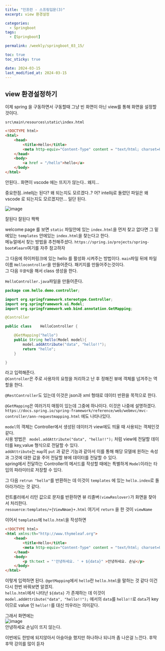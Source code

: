 ```yaml
---
title: "인프런 - 스프링입문(3)"
excerpt: view 환경설정

categories:
  - Springboot
tags:
  - [Springboot]

permalink: /weekly/springboot_03_15/

toc: true
toc_sticky: true 

date: 2024-03-15
last_modified_at: 2024-03-15
---
```


## view 환경설정하기

이제 spring 을 구동하면서 구동할때 그냥 빈 화면이 아닌 view를 통해 화면을 설정할것이다.

`src\main\resources\static\index.html`
```html
<!DOCTYPE html>
<html>
    <head>
        <title>Hello</title>
        <meta http-equiv="Content-Type" content = "text/html; charset=UTF-8">
    </head>
    <body>
        <a href = "/hello">hello</a>
    </body>
</html>
```
안된다.. 화면이 vscode 에는 뜨지가 않는다.. 왜지... 

중요한점..intellj는 된다? 왜 되는지도 모르겠다..?
어? intellij로 돌렸던 파일은 왜 vscode 로 되는지도 모르겠지만... 일단 된다.

![image](https://github.com/garusitell/utterances/assets/45359953/6b6f303a-60b7-42eb-8ad4-d05a11772727)

잘된다 잘된다 짝짝

welcome page 를 보면 `static` 파일안에 있는 `index.html`을 먼저 찾고 없다면 그 밑에있는 `templates` 안에있는 `index.html`을 찾는다고 한다.  
메뉴얼에서 찾는 방법을 추천해주셨다.
`https://spring.io/projects/spring-boot#learn`여기를 자주 참고하자

그 다음에 하이퍼링크에 있는 hello 를 활성화 시켜주는 방법이다.
`main`파일 뒤에 파일이름 `Hellocontroller`을 만들어준다. 패키지를 만들어주는것이다.  
그 다음 `우클릭`을 해서 class 생성을 한다.

`HelloController.java`파일을 만들어준다.
``` java
package com.hello.demo.controller;

import org.springframework.stereotype.Controller;
import org.springframework.ui.Model;
import org.springframework.web.bind.annotation.GetMapping;

@Controller

public class    HelloController {

    @GetMapping("hello")
    public String hello(Model model){
        model.addAttribute("data", "hello!!");
        return "hello";
    }

}

```
라고 입력해준다.  
`@Controller`은 주로 사용자의 요청을 처리하고 난 후 정해진 뷰에 객체를 넘겨주는 역할을 한다.  

`@RestController`도 있는데 이것은 json과 xml 형태로 데이터 반환을 목적으로 한다.

`@GetMapping`은 여러가지 매핑이 있는데 그중에 하나이다. 이것은 나중에 설명하겠다. `https://docs.spring.io/spring-framework/reference/web/webmvc/mvc-controller/ann-requestmapping.html` 에도 나타나있다.

`model`의 객체는 Controller에서 생성된 데이터가 view에도 띄울 때 사용되는 객체인것 같다.  
사용 방법은 ` model.addAttribute("data", "hello!!");` 처럼 view에 전달할 데이터를 key,value 형식으로 전달할 수 있다.  
`addAttribute`는 `map`의 `put` 과 같은 기능과 같아서 이를 통해 해당 모델에 원하는 속성과 그것에 대한 값을 주어 전달할 뷰에 데이터를 전달할 수 있다.  
spring에서 전달하는 Controller의 메서드를 작성할 때에는 특별하게 `Model`이라는 타입의 파라미터로 저장할 수 있다.  

그 다음 `retrun "hello"`를 반환하는 데 이것이 `templates` 에 있는 `hello.index`로 돌아라가라는 것 같다.

컨트롤러에서 리턴 값으로 문자를 반환하면 뷰 리졸버`(viewReslover)`가 화면을 찾아서 처리한다.  
`resouerce:templates/+{ViewNmae}+.html` 여기서 `return` 을 한 것이 `viewName`

이어서 `templates`에 `hello.html`을 작성하면
``` html
<!DOCTYPE html>
<html xmlns:th="http://www.thymeleaf.org">
    <head>
        <title>Hello</title>
        <meta http-equiv="Content-Type" content = "text/html; charset=UTF-8">
    </head>
    <body>
        <p th:text = "'안녕하세요. ' + ${data}" >안녕하세요. 손님</p>
    </body>
</html>
```
이렇게 입력하면 된다. `@getMapping`에서 `hello`란 `hello.html`을 말하는 것 같다 이건 다시 한번 바꿔보면 알겠지.  
`hello.html`에서 나타난 `${data}` 가 존재하는 데 이것이 `model.addAttribute("data", "hello!!");` 에서의 `data`를 `hello!!`로 `data`가 key 이므로 value 인 `hello!!`를 대신 띄우라는 의미같다.    

그래서 화면에는  
![image](https://github.com/garusitell/utterances/assets/45359953/f00a91c9-6d43-4525-aee2-97cecbb0e51d)  
안녕하세요 손님이 뜨지 않는다.

이번에도 한방에 되지않아서 아슬아슬 했지만 하나하나 되니까 좀 나은걸 느낀다. 
후딱후딱 강의를 많이 듣자
